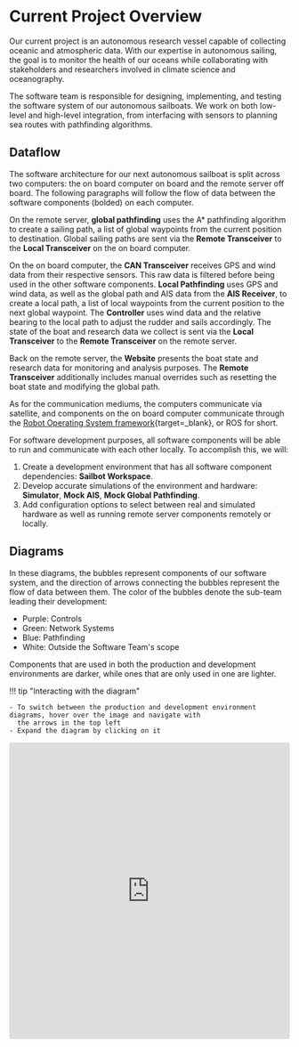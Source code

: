 # Current Project Overview

Our current project is an autonomous research vessel capable of collecting oceanic and atmospheric data. With our
expertise in autonomous sailing, the goal is to monitor the health of our oceans while collaborating with stakeholders
and researchers involved in climate science and oceanography.

The software team is responsible for designing, implementing, and testing the software system of our autonomous sailboats.
We work on both low-level and high-level integration, from interfacing with sensors to planning sea routes with pathfinding
algorithms.

## Dataflow

The software architecture for our next autonomous sailboat is split across two computers: the on board computer on board
and the remote server off board. The following paragraphs will follow the flow of data between the software components
(bolded) on each computer.

On the remote server, **global pathfinding** uses the A* pathfinding algorithm to create a sailing path, a list of global
waypoints from the current position to destination. Global sailing paths are sent via the **Remote Transceiver** to the
**Local Transceiver** on the on board computer.

On the on board computer, the **CAN Transceiver** receives GPS and wind data from their respective sensors. This raw data
is filtered before being used in the other software components. **Local Pathfinding** uses GPS and wind data, as well as
the global path and AIS data from the **AIS Receiver**, to create a local path, a list of local waypoints from the current
position to the next global waypoint. The **Controller** uses wind data and the relative bearing to the local path to adjust
the rudder and sails accordingly. The state of the boat and research data we collect is sent via the **Local Transceiver**
to the **Remote Transceiver** on the remote server.

Back on the remote server, the **Website** presents the boat state and research data for monitoring and analysis purposes.
The **Remote Transceiver** additionally includes manual overrides such as resetting the boat state and modifying the global
path.

As for the communication mediums, the computers communicate via satellite, and components on the on board computer communicate
through the [Robot Operating System framework](../reference/ros.md){target=_blank}, or ROS for short.

For software development purposes, all software components will be able to run and communicate with each other locally.
To accomplish this, we will:

1. Create a development environment that has all software component dependencies: **Sailbot Workspace**.
2. Develop accurate simulations of the environment and hardware: **Simulator**, **Mock AIS**, **Mock Global Pathfinding**.
3. Add configuration options to select between real and simulated hardware as well as running remote server components
   remotely or locally.

## Diagrams

In these diagrams, the bubbles represent components of our software system, and the direction of arrows connecting the
bubbles represent the flow of data between them. The color of the bubbles denote the sub-team leading their development:

- Purple: Controls
- Green: Network Systems
- Blue: Pathfinding
- White: Outside the Software Team's scope

Components that are used in both the production and development environments are darker,
while ones that are only used in one are lighter.

!!! tip "Interacting with the diagram"

    - To switch between the production and development environment diagrams, hover over the image and navigate with
      the arrows in the top left
    - Expand the diagram by clicking on it

<!-- This was generated by going to the source, selecting File > Embed > HTML, and deselecting Layers, Tags, and Edit -->
<!-- Source: https://drive.google.com/file/d/1_qC245vcXXuB69TLDhcfBPzdc10g7hwi/view?usp=sharing -->
<!-- markdownlint-disable-next-line MD013 -->
<iframe frameborder="0" style="width:100%;height:533px;" src="https://viewer.diagrams.net/?highlight=0000ff&nav=1&title=SOFT%20Architecture%20Diagram#Uhttps%3A%2F%2Fdrive.google.com%2Fuc%3Fid%3D1_qC245vcXXuB69TLDhcfBPzdc10g7hwi%26export%3Ddownload"></iframe>
